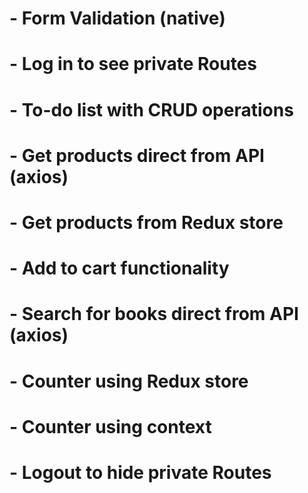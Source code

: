 # - Form Validation (native)

# - Log in to see private Routes

# - To-do list with CRUD operations

# - Get products direct from API (axios)

# - Get products from Redux store

# - Add to cart functionality

# - Search for books direct from API (axios)

# - Counter using Redux store

# - Counter using context

# - Logout to hide private Routes
